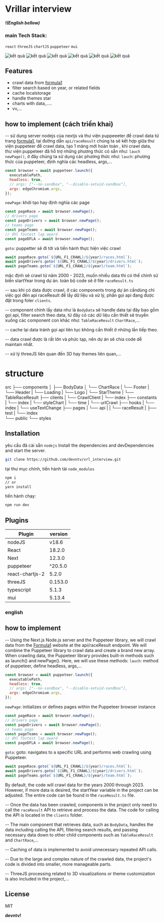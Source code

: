 # Vrillar interview

##### !(English bellow)

### main Tech Stack:

`react` `threeJS` `chartJS` `puppeteer` `mui`

![kết quả](https://github.com/devntv/vrl_interview/blob/feature/update-readme-file/public/images/vrl5i.png)
![kết quả](https://github.com/devntv/vrl_interview/blob/feature/update-readme-file/public/images/vrl4i.png)
![kết quả](https://github.com/devntv/vrl_interview/blob/feature/update-readme-file/public/images/vrl3i.png)
![kết quả](https://github.com/devntv/vrl_interview/blob/feature/update-readme-file/public/images/vrl2i.png)
![kết quả](https://github.com/devntv/vrl_interview/blob/feature/update-readme-file/public/images/vrl1i.png)
![kết quả](https://github.com/devntv/vrl_interview/blob/feature/update-readme-file/public/images/vrl6i.png)

## Features

- crawl data from [formula1][f1]
- filter search based on year, or related fields
- cache localstorage
- handle themes star
- charts with data,.....
- vv,...

## how to implement (cách triển khai)

-- sử dụng server nodejs của nextjs và thư viện puppeeeter để crawl data từ trang [formula1][f1], tại đường dẫn `api/raceResult` chúng ta sẽ kết hợp giữa thư viện puppeteer để crawl data, tạo 1 mảng mới hoàn toàn , khi crawl data, thư viện puppeteer đã hỗ trợ những phương thức có sẵn như: `lauch` `newPage()`, ở đây chúng ta sử dụng các phương thức như:
`lauch`: phương thức của puppeteer, định nghĩa các headless, args,...

```jsx
const browser = await puppeteer.launch({
  executablePath,
  headless: true,
  // args: ["--no-sandbox", "--disable-setuid-sandbox"],
  args: edgeChromium.args,
});
```

`newPage`: khởi tạo hay định nghĩa các page

```jsx
const pageRace = await browser.newPage();
// drivers page
const pageDrivers = await browser.newPage();
// teams page
const pageTeams = await browser.newPage();
// dhl fastest lap award
const pageDFLA = await browser.newPage();
```

`goto`: puppetter sẽ đi tới và tiến hành thực hiện việc crawl

```jsx
await pageRace.goto(`${URL_F1_CRAWL}/${year}/races.html`);
await pageDrivers.goto(`${URL_F1_CRAWL}/${year}/drivers.html`);
await pageTeams.goto(`${URL_F1_CRAWL}/${year}/team.html`);
```

mặc định sẽ crawl từ năm 2000 - 2023, muốn nhiều data thì có thể chỉnh sử biến startYear trong dự án.
toàn bộ code sẽ ở file `raceResult.ts`

-- sau khi có data được crawl, ở các components trong dự án cầndùng chỉ việc gọi đến api raceResult để lấy dữ liệu và xử lý, phần gọi api đang được đặt trong foler `clients`.

-- component chính lấy data như là `BodyData` sẽ handle data tại đây bao gồm gọi api, filter search theo data, từ đây có các dữ liệu cần thiết sẽ truyền xuống các component con khác như: `TableRaceResult` `ChartRace`,...

-- cache lại data tránh gọi api liên tục không cần thiết ở những lần tiếp theo.

-- data crawl được là rất lớn và phức tạp, nên dự án sẽ chia code dễ maintain nhất.

-- xử lý threeJS liên quan đến 3D hay themes liên quan,...

# structure

src
├── components
│ ├── BodyData
│ └── ChartRace
| └── Footer
| └── Header
| └── Loading
| └── Logo
| └── StarTheme
| └── TableRaceResult
├── clients
| └── CrawlClient
| └── index
├── constants
| └── index
| └── styleChart
| └── time
| └── urlCrawl
├── hooks
| └── index
| └── useTextChange
├── pages
| └── api
| | └── raceResult
| ├── test
| └── index  
 └── public
└── styles

## Installation

yêu cầu đã cài sẵn `nodejs`
Install the dependencies and devDependencies and start the server.

```sh
git clone https://github.com/devntv/vrl_interview.git
```

tại thư mục chính, tiến hành tải `node_modules`

```sh
npm i
// or
yarn install
```

tiến hành chạy:

```sh
npm run dev
```

## Plugins

| Plugin          | version |
| --------------- | ------- |
| nodeJS          | v18.6   |
| React           | 18.2.0  |
| Next            | 12.3.0  |
| puppeteer       | ^20.5.0 |
| react-chartjs-2 | 5.2.0   |
| threeJS         | 0.153.0 |
| typescript      | 5.1.3   |
| mui             | 5.13.4  |

### english

## how to implement

-- Using the Next.js Node.js server and the Puppeteer library, we will crawl data from the [Formula1][f1] website at the api/raceResult endpoint. We will combine the Puppeteer library to crawl data and create a brand new array. When crawling data, the Puppeteer library provides built-in methods such as launch() and newPage(). Here, we will use these methods:
`lauch`: method of puppeteer, define headless, args,...

```jsx
const browser = await puppeteer.launch({
  executablePath,
  headless: true,
  // args: ["--no-sandbox", "--disable-setuid-sandbox"],
  args: edgeChromium.args,
});
```

`newPage`: initializes or defines pages within the Puppeteer browser instance

```jsx
const pageRace = await browser.newPage();
// drivers page
const pageDrivers = await browser.newPage();
// teams page
const pageTeams = await browser.newPage();
// dhl fastest lap award
const pageDFLA = await browser.newPage();
```

`goto`: goto: navigates to a specific URL and performs web crawling using Puppeteer.

```jsx
await pageRace.goto(`${URL_F1_CRAWL}/${year}/races.html`);
await pageDrivers.goto(`${URL_F1_CRAWL}/${year}/drivers.html`);
await pageTeams.goto(`${URL_F1_CRAWL}/${year}/team.html`);
```

By default, the code will crawl data for the years 2000 through 2023. However, if more data is desired, the startYear variable in the project can be adjusted. The entire code can be found in the `raceResult.ts` file.

-- Once the data has been crawled, components in the project only need to call the `raceResult` API to retrieve and process the data. The code for calling the API is located in the `clients` folder.

-- The main component that retrieves data, such as `BodyData`, handles the data including calling the API, filtering search results, and passing necessary data down to other child components such as `TableRaceResult` and `ChartRace`,...

-- Caching of data is implemented to avoid unnecessary repeated API calls.

-- Due to the large and complex nature of the crawled data, the project's code is divided into smaller, more manageable parts.

-- ThreeJS processing related to 3D visualizations or theme customization is also included in the project,...

## License

MIT

**devntv!**

[f1]: https://www.formula1.com/en/results.html/2023/races.html
